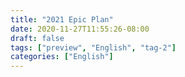 ```yaml
---
title: "2021 Epic Plan"
date: 2020-11-27T11:55:26-08:00
draft: false
tags: ["preview", "English", "tag-2"]
categories: ["English"]
---
```


